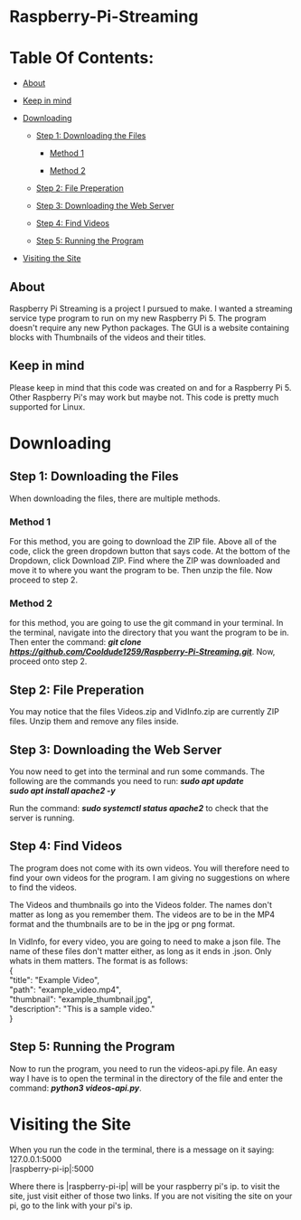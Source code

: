 # Raspberry-Pi-Streaming

# Table Of Contents:
- [About](https://github.com/Cooldude1259/Raspberry-Pi-Streaming?tab=readme-ov-file#about)

- [Keep in mind](https://github.com/Cooldude1259/Raspberry-Pi-Streaming?tab=readme-ov-file#keep-in-mind)

- [Downloading](https://github.com/Cooldude1259/Raspberry-Pi-Streaming?tab=readme-ov-file#downloading)

  - [Step 1: Downloading the Files](https://github.com/Cooldude1259/Raspberry-Pi-Streaming?tab=readme-ov-file#step-1-downloading-the-files)

    - [Method 1](https://github.com/Cooldude1259/Raspberry-Pi-Streaming?tab=readme-ov-file#method-1)

    - [Method 2](https://github.com/Cooldude1259/Raspberry-Pi-Streaming?tab=readme-ov-file#method-2)

  - [Step 2: File Preperation](https://github.com/Cooldude1259/Raspberry-Pi-Streaming?tab=readme-ov-file#step-2-file-preperation)
 
  - [Step 3: Downloading the Web Server](https://github.com/Cooldude1259/Raspberry-Pi-Streaming?tab=readme-ov-file#step-3-downloading-the-web-server)
 
  - [Step 4: Find Videos](https://github.com/Cooldude1259/Raspberry-Pi-Streaming?tab=readme-ov-file#step-4-find-videos)
 
  - [Step 5: Running the Program](https://github.com/Cooldude1259/Raspberry-Pi-Streaming?tab=readme-ov-file#step-5-running-the-program)

- [Visiting the Site](https://github.com/Cooldude1259/Raspberry-Pi-Streaming?tab=readme-ov-file#visiting-the-site)


## About
Raspberry Pi Streaming is a project I pursued to make. I wanted a streaming service type program to run on my new Raspberry Pi 5. The program doesn't require any new Python packages. The GUI is a website containing blocks with Thumbnails of the videos and their titles.

## Keep in mind
Please keep in mind that this code was created on and for a Raspberry Pi 5. Other Raspberry Pi's may work but maybe not. This code is pretty much supported for Linux.

# Downloading
## Step 1: Downloading the Files
When downloading the files, there are multiple methods.
### Method 1
For this method, you are going to download the ZIP file. Above all of the code, click the green dropdown button that says code. At the bottom of the Dropdown, click Download ZIP. Find where the ZIP was downloaded and move it to where you want the program to be. Then unzip the file. Now proceed to step 2.
### Method 2
for this method, you are going to use the git command in your terminal. In the terminal, navigate into the directory that you want the program to be in. Then enter the command: ***git clone https://github.com/Cooldude1259/Raspberry-Pi-Streaming.git***.
Now, proceed onto step 2.

## Step 2: File Preperation
You may notice that the files Videos.zip and VidInfo.zip are currently ZIP files. Unzip them and remove any files inside.

## Step 3: Downloading the Web Server
You now need to get into the terminal and run some commands. The following are the commands you need to run:
***sudo apt update***\
***sudo apt install apache2 -y*** 

Run the command: ***sudo systemctl status apache2***
to check that the server is running.

## Step 4: Find Videos
The program does not come with its own videos. You will therefore need to find your own videos for the program. I am giving no suggestions on where to find the videos.

The Videos and thumbnails go into the Videos folder. The names don't matter as long as you remember them. The videos are to be in the MP4 format and the thumbnails are to be in the jpg or png format.

In VidInfo, for every video, you are going to need to make a json file. The name of these files don't matter either, as long as it ends in .json. Only whats in them matters. The format is as follows:\
{\
  "title": "Example Video",\
  "path": "example_video.mp4",\
  "thumbnail": "example_thumbnail.jpg",\
  "description": "This is a sample video."\
}

## Step 5: Running the Program
Now to run the program, you need to run the videos-api.py file. An easy way I have is to open the terminal in the directory of the file and enter the command: ***python3 videos-api.py***.

# Visiting the Site
When you run the code in the terminal, there is a message on it saying:\
127.0.0.1:5000\
|raspberry-pi-ip|:5000

Where there is |raspberry-pi-ip| will be your raspberry pi's ip. to visit the site, just visit either of those two links. If you are not visiting the site on your pi, go to the link with your pi's ip.
